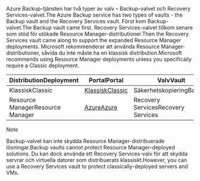 <span data-ttu-id="c51b8-101">Azure Backup-tjänsten har två typer av valv – Backup-valvet och Recovery Services-valvet.</span><span class="sxs-lookup"><span data-stu-id="c51b8-101">The Azure Backup service has two types of vaults - the Backup vault and the Recovery Services vault.</span></span> <span data-ttu-id="c51b8-102">Först kom Backup-valvet.</span><span class="sxs-lookup"><span data-stu-id="c51b8-102">The Backup vault came first.</span></span> <span data-ttu-id="c51b8-103">Recovery Services-valvet tillkom senare som stöd för utökade Resource Manager-distributioner.</span><span class="sxs-lookup"><span data-stu-id="c51b8-103">Then the Recovery Services vault came along to support the expanded Resource Manager deployments.</span></span> <span data-ttu-id="c51b8-104">Microsoft rekommenderar att använda Resource Manager-distributioner, såvida du inte måste ha en klassisk distribution.</span><span class="sxs-lookup"><span data-stu-id="c51b8-104">Microsoft recommends using Resource Manager deployments unless you specifically require a Classic deployment.</span></span>

| <span data-ttu-id="c51b8-105">**Distribution**</span><span class="sxs-lookup"><span data-stu-id="c51b8-105">**Deployment**</span></span> | <span data-ttu-id="c51b8-106">**Portal**</span><span class="sxs-lookup"><span data-stu-id="c51b8-106">**Portal**</span></span> | <span data-ttu-id="c51b8-107">**Valv**</span><span class="sxs-lookup"><span data-stu-id="c51b8-107">**Vault**</span></span> |
| --- | --- | --- |
| <span data-ttu-id="c51b8-108">Klassisk</span><span class="sxs-lookup"><span data-stu-id="c51b8-108">Classic</span></span> |[<span data-ttu-id="c51b8-109">Klassisk</span><span class="sxs-lookup"><span data-stu-id="c51b8-109">Classic</span></span>](https://manage.windowsazure.com) |<span data-ttu-id="c51b8-110">Säkerhetskopiering</span><span class="sxs-lookup"><span data-stu-id="c51b8-110">Backup</span></span> |
| <span data-ttu-id="c51b8-111">Resource Manager</span><span class="sxs-lookup"><span data-stu-id="c51b8-111">Resource Manager</span></span> |[<span data-ttu-id="c51b8-112">Azure</span><span class="sxs-lookup"><span data-stu-id="c51b8-112">Azure</span></span>](https://portal.azure.com) |<span data-ttu-id="c51b8-113">Recovery Services</span><span class="sxs-lookup"><span data-stu-id="c51b8-113">Recovery Services</span></span> |

> [!NOTE]
> <span data-ttu-id="c51b8-114">Backup-valvet kan inte skydda Resource Manager-distribuerade lösningar.</span><span class="sxs-lookup"><span data-stu-id="c51b8-114">Backup vaults cannot protect Resource Manager-deployed solutions.</span></span> <span data-ttu-id="c51b8-115">Du kan dock använda ett Recovery Services-valv för att skydda servrar och virtuella datorer som distribuerats klassiskt.</span><span class="sxs-lookup"><span data-stu-id="c51b8-115">However, you can use a Recovery Services vault to protect classically-deployed servers and VMs.</span></span>  
> 
> 

